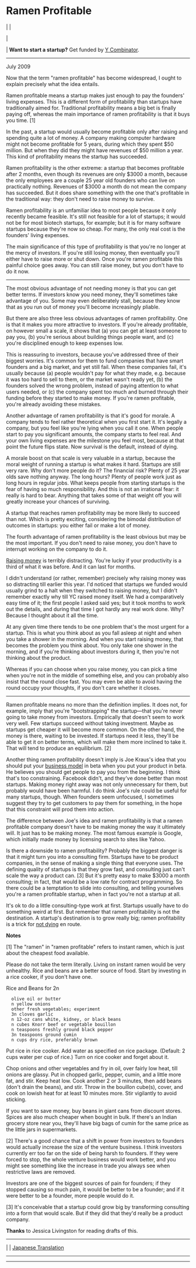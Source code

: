 # Ramen Profitable

| | [](index.html)  
  
|   
  
|  **Want to start a startup?** Get funded by [Y Combinator](http://ycombinator.com/apply.html).    
  
---  
  
July 2009  
  
Now that the term "ramen profitable" has become widespread, I ought to explain precisely what the idea entails.  
  
Ramen profitable means a startup makes just enough to pay the founders' living expenses. This is a different form of profitability than startups have traditionally aimed for. Traditional profitability means a big bet is finally paying off, whereas the main importance of ramen profitability is that it buys you time. [1]  
  
In the past, a startup would usually become profitable only after raising and spending quite a lot of money. A company making computer hardware might not become profitable for 5 years, during which they spent $50 million. But when they did they might have revenues of $50 million a year. This kind of profitability means the startup has succeeded.  
  
Ramen profitability is the other extreme: a startup that becomes profitable after 2 months, even though its revenues are only $3000 a month, because the only employees are a couple 25 year old founders who can live on practically nothing. Revenues of $3000 a month do not mean the company has succeeded. But it does share something with the one that's profitable in the traditional way: they don't need to raise money to survive.  
  
Ramen profitability is an unfamiliar idea to most people because it only recently became feasible. It's still not feasible for a lot of startups; it would not be for most biotech startups, for example; but it is for many software startups because they're now so cheap. For many, the only real cost is the founders' living expenses.  
  
The main significance of this type of profitability is that you're no longer at the mercy of investors. If you're still losing money, then eventually you'll either have to raise more or shut down. Once you're ramen profitable this painful choice goes away. You can still raise money, but you don't have to do it now.  
  
* * *  
  
The most obvious advantage of not needing money is that you can get better terms. If investors know you need money, they'll sometimes take advantage of you. Some may even deliberately stall, because they know that as you run out of money you'll become increasingly pliable.  
  
But there are also three less obvious advantages of ramen profitability. One is that it makes you more attractive to investors. If you're already profitable, on however small a scale, it shows that (a) you can get at least someone to pay you, (b) you're serious about building things people want, and (c) you're disciplined enough to keep expenses low.  
  
This is reassuring to investors, because you've addressed three of their biggest worries. It's common for them to fund companies that have smart founders and a big market, and yet still fail. When these companies fail, it's usually because (a) people wouldn't pay for what they made, e.g. because it was too hard to sell to them, or the market wasn't ready yet, (b) the founders solved the wrong problem, instead of paying attention to what users needed, or (c) the company spent too much and burned through their funding before they started to make money. If you're ramen profitable, you're already avoiding these mistakes.  
  
Another advantage of ramen profitability is that it's good for morale. A company tends to feel rather theoretical when you first start it. It's legally a company, but you feel like you're lying when you call it one. When people start to pay you significant amounts, the company starts to feel real. And your own living expenses are the milestone you feel most, because at that point the future flips state. Now survival is the default, instead of dying.  
  
A morale boost on that scale is very valuable in a startup, because the moral weight of running a startup is what makes it hard. Startups are still very rare. Why don't more people do it? The financial risk? Plenty of 25 year olds save nothing anyway. The long hours? Plenty of people work just as long hours in regular jobs. What keeps people from starting startups is the fear of having so much responsibility. And this is not an irrational fear: it really is hard to bear. Anything that takes some of that weight off you will greatly increase your chances of surviving.  
  
A startup that reaches ramen profitability may be more likely to succeed than not. Which is pretty exciting, considering the bimodal distribution of outcomes in startups: you either fail or make a lot of money.  
  
The fourth advantage of ramen profitability is the least obvious but may be the most important. If you don't need to raise money, you don't have to interrupt working on the company to do it.  
  
[Raising money](fundraising.html) is terribly distracting. You're lucky if your productivity is a third of what it was before. And it can last for months.  
  
I didn't understand (or rather, remember) precisely why raising money was so distracting till earlier this year. I'd noticed that startups we funded would usually grind to a halt when they switched to raising money, but I didn't remember exactly why till YC raised money itself. We had a comparatively easy time of it; the first people I asked said yes; but it took months to work out the details, and during that time I got hardly any real work done. Why? Because I thought about it all the time.  
  
At any given time there tends to be one problem that's the most urgent for a startup. This is what you think about as you fall asleep at night and when you take a shower in the morning. And when you start raising money, that becomes the problem you think about. You only take one shower in the morning, and if you're thinking about investors during it, then you're not thinking about the product.  
  
Whereas if you can choose when you raise money, you can pick a time when you're not in the middle of something else, and you can probably also insist that the round close fast. You may even be able to avoid having the round occupy your thoughts, if you don't care whether it closes.  
  
* * *  
  
Ramen profitable means no more than the definition implies. It does not, for example, imply that you're "bootstrapping" the startup—that you're never going to take money from investors. Empirically that doesn't seem to work very well. Few startups succeed without taking investment. Maybe as startups get cheaper it will become more common. On the other hand, the money is there, waiting to be invested. If startups need it less, they'll be able to get it on better terms, which will make them more inclined to take it. That will tend to produce an equilibrium. [2]  
  
Another thing ramen profitability doesn't imply is Joe Kraus's idea that you should put your [business model](http://www.brendonwilson.com/blog/2006/04/30/joe-kraus-confessions-of-a-startup-addict/) in beta when you put your product in beta. He believes you should get people to pay you from the beginning. I think that's too constraining. Facebook didn't, and they've done better than most startups. Making money right away was not only unnecessary for them, but probably would have been harmful. I do think Joe's rule could be useful for many startups, though. When founders seem unfocused, I sometimes suggest they try to get customers to pay them for something, in the hope that this constraint will prod them into action.  
  
The difference between Joe's idea and ramen profitability is that a ramen profitable company doesn't have to be making money the way it ultimately will. It just has to be making money. The most famous example is Google, which initially made money by licensing search to sites like Yahoo.  
  
Is there a downside to ramen profitability? Probably the biggest danger is that it might turn you into a consulting firm. Startups have to be product companies, in the sense of making a single thing that everyone uses. The defining quality of startups is that they grow fast, and consulting just can't scale the way a product can. [3] But it's pretty easy to make $3000 a month consulting; in fact, that would be a low rate for contract programming. So there could be a temptation to slide into consulting, and telling yourselves you're a ramen profitable startup, when in fact you're not a startup at all.  
  
It's ok to do a little consulting-type work at first. Startups usually have to do something weird at first. But remember that ramen profitability is not the destination. A startup's destination is to grow really big; ramen profitability is a trick for [not dying](die.html) en route.  
  
  
  
  
  
 **Notes**  
  
[1] The "ramen" in "ramen profitable" refers to instant ramen, which is just about the cheapest food available.  
  
Please do not take the term literally. Living on instant ramen would be very unhealthy. Rice and beans are a better source of food. Start by investing in a rice cooker, if you don't have one.  
  
Rice and Beans for 2n 
    
    
      olive oil or butter
      n yellow onions
      other fresh vegetables; experiment
      3n cloves garlic
      n 12-oz cans white, kidney, or black beans
      n cubes Knorr beef or vegetable bouillon
      n teaspoons freshly ground black pepper
      3n teaspoons ground cumin
      n cups dry rice, preferably brown
    

Put rice in rice cooker. Add water as specified on rice package. (Default: 2 cups water per cup of rice.) Turn on rice cooker and forget about it.  
  
Chop onions and other vegetables and fry in oil, over fairly low heat, till onions are glassy. Put in chopped garlic, pepper, cumin, and a little more fat, and stir. Keep heat low. Cook another 2 or 3 minutes, then add beans (don't drain the beans), and stir. Throw in the bouillon cube(s), cover, and cook on lowish heat for at least 10 minutes more. Stir vigilantly to avoid sticking.  
  
If you want to save money, buy beans in giant cans from discount stores. Spices are also much cheaper when bought in bulk. If there's an Indian grocery store near you, they'll have big bags of cumin for the same price as the little jars in supermarkets.  
  
[2] There's a good chance that a shift in power from investors to founders would actually increase the size of the venture business. I think investors currently err too far on the side of being harsh to founders. If they were forced to stop, the whole venture business would work better, and you might see something like the increase in trade you always see when restrictive laws are removed.  
  
Investors are one of the biggest sources of pain for founders; if they stopped causing so much pain, it would be better to be a founder; and if it were better to be a founder, more people would do it.  
  
[3] It's conceivable that a startup could grow big by transforming consulting into a form that would scale. But if they did that they'd really be a product company.  
  
 **Thanks** to Jessica Livingston for reading drafts of this.  
  
  
  
  
  
---  
| | [Japanese Translation](https://note.com/tokyojack/n/n612e835ac15c)  
  
  
  
  
  

* * *  
  
---
